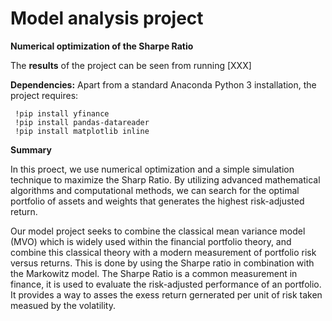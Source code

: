 # Model analysis project

**Numerical optimization of the Sharpe Ratio** 

The **results** of the project can be seen from running [XXX]

**Dependencies:** Apart from a standard Anaconda Python 3 installation, the project requires:

     !pip install yfinance
     !pip install pandas-datareader
     !pip install matplotlib inline

**Summary**

In this proect, we use numerical optimization and a simple simulation technique to maximize the Sharp Ratio. By utilizing advanced mathematical algorithms and computational methods, we can search for the optimal portfolio of assets and weights that generates the highest risk-adjusted return.  

Our model project seeks to combine the classical mean variance model (MVO) which is widely used within the financial portfolio theory, and combine this classical theory with a modern measurement of portfolio risk versus returns. This is done by using the Sharpe ratio in combination with the Markowitz model.
The Sharpe Ratio is a common measurement in finance, it is used to evaluate the risk-adjusted performance of an portfolio. It provides a way to asses the exess return gernerated per unit of risk taken measued by the volatility. 

